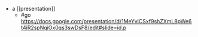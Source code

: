 - a [[presentation]]
  - #go https://docs.google.com/presentation/d/1MeYviCSxf9shZXmL8pWe6t4iR2spNqiOx0qs3swDsF8/edit#slide=id.p
